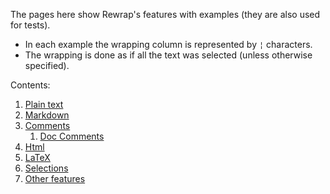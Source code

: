 The pages here show Rewrap's features with examples (they are also used for tests).
- In each example the wrapping column is represented by `¦` characters.
- The wrapping is done as if all the text was selected (unless otherwise specified).

Contents:
1. [Plain text](Basics/1-Plaintext.md)
2. [Markdown](Basics/2-Markdown.md)
3. [Comments](Basics/3-Comments.md)
   1. [Doc Comments](Basics/3.1-DocComments.md)
4. [Html](Basics/4-Html.md)
5. [LaTeX](Basics/5-LaTeX.md)
6. [Selections](Basics/6-Selections.md)
7. [Other features](Basics/7-OtherFeatures.md)
